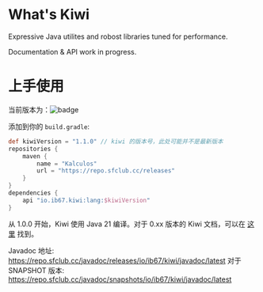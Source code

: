 # What's Kiwi

Expressive Java utilites and robost libraries tuned for performance.

Documentation & API work in progress.

# 上手使用

当前版本为：![badge](https://img.shields.io/github/v/release/kalculos/kiwi?style=flat-square)

添加到你的 `build.gradle`:

```groovy
def kiwiVersion = "1.1.0" // kiwi 的版本号，此处可能并不是最新版本
repositories {
    maven {
        name = "Kalculos"
        url = "https://repo.sfclub.cc/releases"
    }
}
dependencies {
    api "io.ib67.kiwi:lang:$kiwiVersion"
}
```

从 1.0.0 开始，Kiwi 使用 Java 21 编译。对于 0.xx 版本的 Kiwi 文档，可以在 [这里](https://github.com/kalculos/document/tree/11fb0e2015e3bbd50efa342d81960c8bc94acd2a) 找到。

Javadoc 地址: https://repo.sfclub.cc/javadoc/releases/io/ib67/kiwi/javadoc/latest
对于 SNAPSHOT 版本: https://repo.sfclub.cc/javadoc/snapshots/io/ib67/kiwi/javadoc/latest
